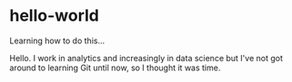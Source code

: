 # hello-world
Learning how to do this...

Hello. I work in analytics and increasingly in data science but I've not got around to learning Git until now, so I thought it was time.
